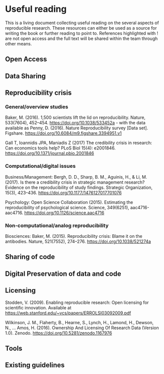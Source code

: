 # Useful reading

This is a living document collecting useful reading on the several aspects of reproducible research. These resources can either be used as a source for writing the book or further reading to point to. References highlighted with ! are not open access and the full text will be shared within the team through other means.

## Open Access

## Data Sharing

## Reproducibility crisis

### General/overview studies

Baker, M. (2016). 1,500 scientists lift the lid on reproducibility. Nature, 533(7604), 452–454. https://doi.org/10.1038/533452a - with the data available as Penny, D. (2016). Nature Reproducibility survey [Data set]. Figshare. https://doi.org/10.6084/m9.figshare.3394951.v1

Gall T, Ioannidis JPA, Maniadis Z (2017) The credibility crisis in research: Can economics tools help? PLoS Biol 15(4): e2001846. https://doi.org/10.1371/journal.pbio.2001846

### Computational/digital issues

Business/Management:
Bergh, D. D., Sharp, B. M., Aguinis, H., & Li, M. (2017). Is there a credibility crisis in strategic management research? Evidence on the reproducibility of study findings. Strategic Organization, 15(3), 423–436. https://doi.org/10.1177/1476127017701076

Psychology:
Open Science Collaboration (2015). Estimating the reproducibility of psychological science. Science, 349(6251), aac4716-aac4716. https://doi.org/10.1126/science.aac4716

### Non-computational/analog reproducibility
 
Biosciences:
Baker, M. (2015). Reproducibility crisis: Blame it on the antibodies. Nature, 521(7552), 274–276. https://doi.org/10.1038/521274a 

## Sharing of code

## Digital Preservation of data and code

## Licensing

Stodden, V. (2009). Enabling reproducible research: Open licensing for scientific innovation. Available at https://web.stanford.edu/~vcs/papers/ERROLSI03092009.pdf

Wilkinson, J. M., Flaherty, B., Hearne, S., Lynch, H., Lamond, H., Dewson, N., … Amos, H. (2016). Ownership And Licensing Of Research Data (Version 1.0). Zenodo. https://doi.org/10.5281/zenodo.1167976

## Tools

## Existing guidelines
